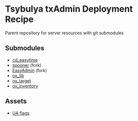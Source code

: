 # Tsybulya txAdmin Deployment Recipe

Parent repository for server resources with git submodules

## Submodules
- [cd_easytime](https://github.com/dsheedes/cd_easytime)
- [spooner](https://github.com/Tsybulya-RP/spooner/tree/4e2d1002103a97d95d470096f5917fa143026011) (fork)
- [EasyAdmin](https://github.com/Tsybulya-RP/EasyAdmin) (fork)
- [ox_lib](https://overextended.github.io/docs/ox_lib)
- [ox_target](https://overextended.github.io/docs/ox_target)
- [ox_inventory](https://overextended.github.io/docs/ox_inventory)

## Assets
- [UA flags](https://forum.cfx.re/t/release-ukrainian-flags-peace/4820017)
